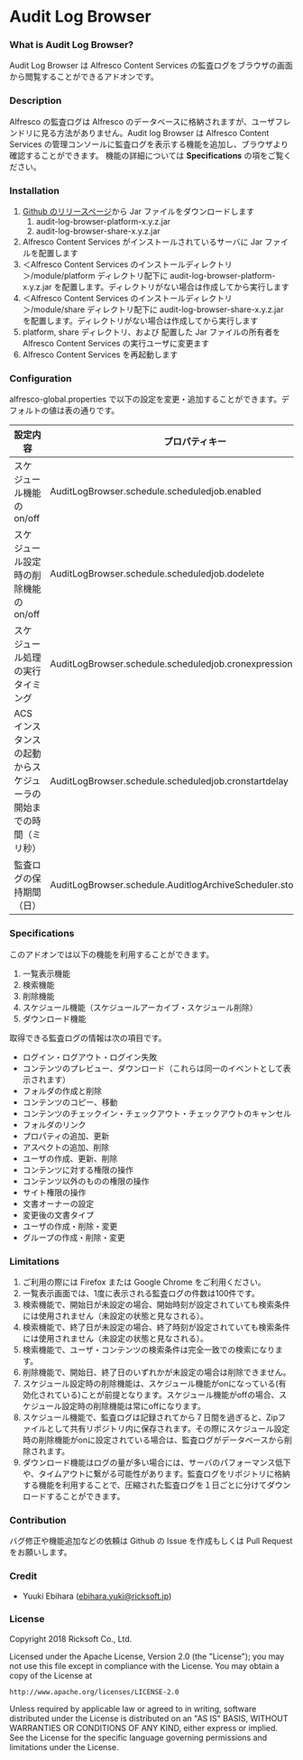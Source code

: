 # Audit Log Browser

### What is Audit Log Browser?

Audit Log Browser は Alfresco Content Services の監査ログをブラウザの画面から閲覧することができるアドオンです。

### Description

Alfresco の監査ログは Alfresco のデータベースに格納されますが、ユーザフレンドリに見る方法がありません。Audit log Browser は Alfresco Content Services の管理コンソールに監査ログを表示する機能を追加し、ブラウザより確認することができます。
機能の詳細については **Specifications** の項をご覧ください。

### Installation

1. [Github のリリースページ](https://github.com/Ricksoft-OSS/audit-log-browser/releases)から Jar ファイルをダウンロードします
    1. audit-log-browser-platform-x.y.z.jar
    2. audit-log-browser-share-x.y.z.jar
2. Alfresco Content Services がインストールされているサーバに Jar ファイルを配置します
3. ＜Alfresco Content Services のインストールディレクトリ＞/module/platform ディレクトリ配下に audit-log-browser-platform-x.y.z.jar を配置します。ディレクトリがない場合は作成してから実行します
4. ＜Alfresco Content Services のインストールディレクトリ＞/module/share ディレクトリ配下に audit-log-browser-share-x.y.z.jar を配置します。ディレクトリがない場合は作成してから実行します
5. platform, share ディレクトリ、および 配置した Jar ファイルの所有者を Alfresco Content Services の実行ユーザに変更ます
6. Alfresco Content Services を再起動します

### Configuration

alfresco-global.properties で以下の設定を変更・追加することができます。デフォルトの値は表の通りです。

|設定内容|プロパティキー|デフォルト値|
|--------|--------------|------------|
|スケジュール機能の on/off            |AuditLogBrowser.schedule.scheduledjob.enabled|true|
|スケジュール設定時の削除機能の on/off|AuditLogBrowser.schedule.scheduledjob.dodelete|false|
|スケジュール処理の実行タイミング     |AuditLogBrowser.schedule.scheduledjob.cronexpression|0 0 * * * ?|
|ACS インスタンスの起動からスケジューラの開始までの時間（ミリ秒）|AuditLogBrowser.schedule.scheduledjob.cronstartdelay|240000|
|監査ログの保持期間（日）|AuditLogBrowser.schedule.AuditlogArchiveScheduler.storageperiod|7|

### Specifications

このアドオンでは以下の機能を利用することができます。

1. 一覧表示機能
2. 検索機能
3. 削除機能
4. スケジュール機能（スケジュールアーカイブ・スケジュール削除）
5. ダウンロード機能

取得できる監査ログの情報は次の項目です。

- ログイン・ログアウト・ログイン失敗
- コンテンツのプレビュー、ダウンロード（これらは同一のイベントとして表示されます）
- フォルダの作成と削除
- コンテンツのコピー、移動
- コンテンツのチェックイン・チェックアウト・チェックアウトのキャンセル
- フォルダのリンク
- プロパティの追加、更新
- アスペクトの追加、削除
- ユーザの作成、更新、削除
- コンテンツに対する権限の操作
- コンテンツ以外のものの権限の操作
- サイト権限の操作
- 文書オーナーの設定
- 変更後の文書タイプ
- ユーザの作成・削除・変更
- グループの作成・削除・変更

### Limitations

1. ご利用の際には Firefox または Google Chrome をご利用ください。
2. 一覧表示画面では、1度に表示される監査ログの件数は100件です。
3. 検索機能で、開始日が未設定の場合、開始時刻が設定されていても検索条件には使用されません（未設定の状態と見なされる）。
4. 検索機能で、終了日が未設定の場合、終了時刻が設定されていても検索条件には使用されません（未設定の状態と見なされる）。
5. 検索機能で、ユーザ・コンテンツの検索条件は完全一致での検索になります。
6. 削除機能で、開始日、終了日のいずれかが未設定の場合は削除できません。
7. スケジュール設定時の削除機能は、スケジュール機能がonになっている(有効化されている)ことが前提となります。スケジュール機能がoffの場合、スケジュール設定時の削除機能は常にoffになります。
8. スケジュール機能で、監査ログは記録されてから７日間を過ぎると、Zipファイルとして共有リポジトリ内に保存されます。その際にスケジュール設定時の削除機能がonに設定されている場合は、監査ログがデータベースから削除されます。
9. ダウンロード機能はログの量が多い場合には、サーバのパフォーマンス低下や、タイムアウトに繋がる可能性があります。監査ログをリポジトリに格納する機能を利用することで、圧縮された監査ログを１日ごとに分けてダウンロードすることができます。

### Contribution

バグ修正や機能追加などの依頼は Github の Issue を作成もしくは Pull Request をお願いします。

### Credit

- Yuuki Ebihara (ebihara.yuki@ricksoft.jp)

### License

Copyright 2018 Ricksoft Co., Ltd.

Licensed under the Apache License, Version 2.0 (the "License");
you may not use this file except in compliance with the License.
You may obtain a copy of the License at

    http://www.apache.org/licenses/LICENSE-2.0

Unless required by applicable law or agreed to in writing, software
distributed under the License is distributed on an "AS IS" BASIS,
WITHOUT WARRANTIES OR CONDITIONS OF ANY KIND, either express or implied.
See the License for the specific language governing permissions and
limitations under the License.
